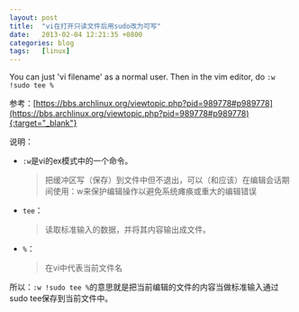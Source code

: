 ```yaml
---
layout: post
title:  "vi在打开只读文件后用sudo改为可写"
date:   2013-02-04 12:21:35 +0800
categories: blog
tags:   [linux]
---
```

You can just 'vi filename' as a normal user. Then in the vim editor, do `:w !sudo tee %` 

参考：[https://bbs.archlinux.org/viewtopic.php?pid=989778#p989778](https://bbs.archlinux.org/viewtopic.php?pid=989778#p989778){:target="_blank"}

说明：

- `:w`是vi的ex模式中的一个命令。
    
    > 把缓冲区写（保存）到文件中但不退出，可以（和应该）在编辑会话期间使用：w来保护编辑操作以避免系统瘫痪或重大的编辑错误

- `tee`：

    > 读取标准输入的数据，并将其内容输出成文件。

- `%`：

    > 在vi中代表当前文件名

所以：`:w !sudo tee %`的意思就是把当前编辑的文件的内容当做标准输入通过sudo tee保存到当前文件中。
